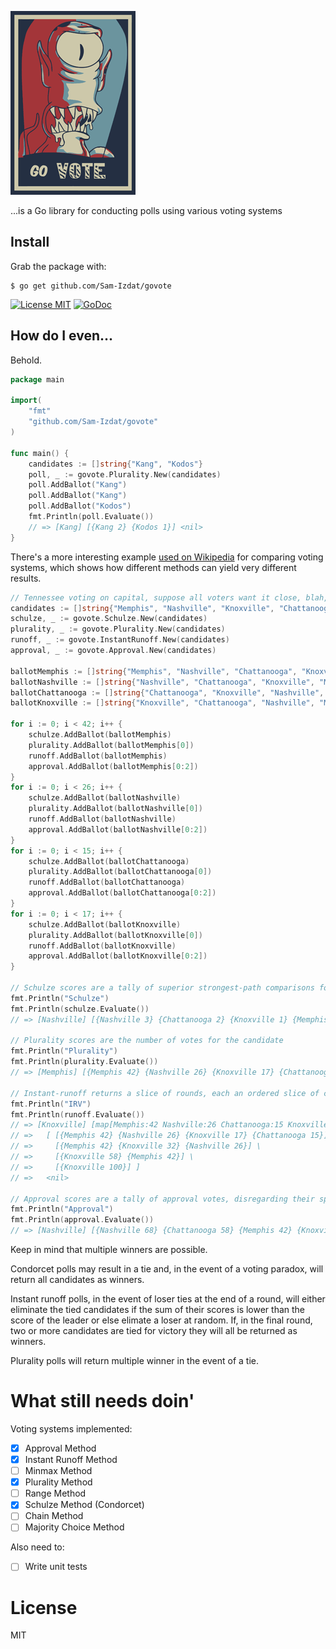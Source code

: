 
![govote](doc/logo.png)

...is a Go library for conducting polls using various voting systems

## Install
Grab the package with: 

    $ go get github.com/Sam-Izdat/govote

[![License MIT](http://img.shields.io/badge/license-MIT-red.svg?style=flat-square)](http://opensource.org/licenses/MIT)
[![GoDoc](http://img.shields.io/badge/doc-REFERENCE-blue.svg?style=flat-square)](https://godoc.org/github.com/Sam-Izdat/govote)

## How do I even...
Behold.
```go
package main

import(
    "fmt"
    "github.com/Sam-Izdat/govote"
)

func main() {
    candidates := []string{"Kang", "Kodos"}
    poll, _ := govote.Plurality.New(candidates)
    poll.AddBallot("Kang")
    poll.AddBallot("Kang")
    poll.AddBallot("Kodos")
    fmt.Println(poll.Evaluate())
    // => [Kang] [{Kang 2} {Kodos 1}] <nil>
}
```
There's a more interesting example [used on Wikipedia](http://en.wikipedia.org/wiki/Condorcet_method#Example:_Voting_on_the_location_of_Tennessee.27s_capital) for comparing voting systems, which shows how different methods can yield very different results. 

```go
// Tennessee voting on capital, suppose all voters want it close, blah, blah, blah...
candidates := []string{"Memphis", "Nashville", "Knoxville", "Chattanooga"}
schulze, _ := govote.Schulze.New(candidates)
plurality, _ := govote.Plurality.New(candidates)
runoff, _ := govote.InstantRunoff.New(candidates)
approval, _ := govote.Approval.New(candidates)

ballotMemphis := []string{"Memphis", "Nashville", "Chattanooga", "Knoxville"}
ballotNashville := []string{"Nashville", "Chattanooga", "Knoxville", "Memphis"}
ballotChattanooga := []string{"Chattanooga", "Knoxville", "Nashville", "Memphis"}
ballotKnoxville := []string{"Knoxville", "Chattanooga", "Nashville", "Memphis"}

for i := 0; i < 42; i++ {
    schulze.AddBallot(ballotMemphis)
    plurality.AddBallot(ballotMemphis[0])
    runoff.AddBallot(ballotMemphis)
    approval.AddBallot(ballotMemphis[0:2])
}
for i := 0; i < 26; i++ {
    schulze.AddBallot(ballotNashville)
    plurality.AddBallot(ballotNashville[0])
    runoff.AddBallot(ballotNashville)
    approval.AddBallot(ballotNashville[0:2])
}
for i := 0; i < 15; i++ {
    schulze.AddBallot(ballotChattanooga)
    plurality.AddBallot(ballotChattanooga[0])
    runoff.AddBallot(ballotChattanooga)
    approval.AddBallot(ballotChattanooga[0:2])
}
for i := 0; i < 17; i++ {
    schulze.AddBallot(ballotKnoxville)
    plurality.AddBallot(ballotKnoxville[0])
    runoff.AddBallot(ballotKnoxville)
    approval.AddBallot(ballotKnoxville[0:2])
}

// Schulze scores are a tally of superior strongest-path comparisons for the candidate
fmt.Println("Schulze")
fmt.Println(schulze.Evaluate())
// => [Nashville] [{Nashville 3} {Chattanooga 2} {Knoxville 1} {Memphis 0}] <nil>

// Plurality scores are the number of votes for the candidate
fmt.Println("Plurality")
fmt.Println(plurality.Evaluate())
// => [Memphis] [{Memphis 42} {Nashville 26} {Knoxville 17} {Chattanooga 15}] <nil>

// Instant-runoff returns a slice of rounds, each an ordered slice of candidate scores
fmt.Println("IRV")
fmt.Println(runoff.Evaluate())
// => [Knoxville] [map[Memphis:42 Nashville:26 Chattanooga:15 Knoxville:17] \
// =>   [ [{Memphis 42} {Nashville 26} {Knoxville 17} {Chattanooga 15}] \
// =>     [{Memphis 42} {Knoxville 32} {Nashville 26}] \
// =>     [{Knoxville 58} {Memphis 42}] \
// =>     [{Knoxville 100}] ]
// =>   <nil>

// Approval scores are a tally of approval votes, disregarding their specific ordinal preferences
fmt.Println("Approval")
fmt.Println(approval.Evaluate())
// => [Nashville] [{Nashville 68} {Chattanooga 58} {Memphis 42} {Knoxville 32}] <nil>
```

Keep in mind that multiple winners are possible. 

Condorcet polls may result in a tie and, in the event of a voting paradox, will return all candidates as winners. 

Instant runoff polls, in the event of loser ties at the end of a round, will either eliminate the tied candidates if the sum of their scores is lower than the score of the leader or else elimate a loser at random. If, in the final round, two or more candidates are tied for victory they will all be returned as winners.

Plurality polls will return multiple winner in the event of a tie. 

# What still needs doin'

Voting systems implemented:

- [x] Approval Method
- [x] Instant Runoff Method
- [ ] Minmax Method
- [x] Plurality Method
- [ ] Range Method
- [x] Schulze Method (Condorcet)
- [ ] Chain Method
- [ ] Majority Choice Method

Also need to:

- [ ] Write unit tests

# License

MIT
